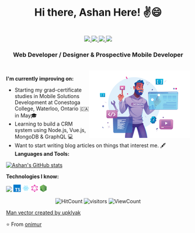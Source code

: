 <!-- Your title -->
<h1 align="center">Hi there, Ashan Here! ✌️😄</h1>
<p align="center"><br/>
   <a href="https://linkedin.com/in/ashanub">
    <img src="https://img.shields.io/badge/-LinkedIn-informational?style=flat&logo=Linkedin&logoColor=white">
  </a>
  
  <a href="https://instagram.com/l____o_0____l/">
    <img src="https://img.shields.io/badge/-Instagram-c13584?style=flat&labelColor=c13584&logo=instagram&logoColor=white">
  </a>
  
  <a href="https://www.twitter.com/ashanub/">
    <img src="https://img.shields.io/badge/-Twitter-blue?style=flat&labelColor=blue&logo=twitter&logoColor=white">
  </a>
  
  <a href="mailto:ashanudayanga@gmail.com">
    <img src="https://img.shields.io/badge/-Gmail-c14438?style=flat&logo=Gmail&logoColor=white">
  </a>
</p>

<h3 align="center">Web Developer / Designer & Prospective Mobile Developer</h3>
<br>

<!-- Any image aligned to the right. Beware the width -->
<img width="55%" align="right" alt="Github" src="./graphics/bg-graphic.png" />


<!-- Talking about you -->
**I'm currently improving on:**

-  Starting my grad-certificate studies in Mobile Solutions Development at Conestoga College, Waterloo, Ontario 🇨🇦 in May🎓 
-  Learning to build a CRM system using Node.js, Vue.js, MongoDB & GraphQL 💻
-  Want to start writing blog articles on things that interest me. 🖋️
**Languages and Tools:** 


[![Ashan's GitHub stats](https://github-readme-stats.vercel.app/api?username=ashanub&hide=stars&count_private=true&theme=gruvbox)](https://github.com/anuraghazra/github-readme-stats)

<p>
   
   **Technologies I know:**

  
  <!-- Your languages and tools. Be careful with the alignment. 
  You can use this sites to get logos: https://www.vectorlogo.zone or https://simpleicons.org/
  -->
  <code><img height="20" src="https://upload.vectorlogo.zone/logos/javascript/images/239ec8a4-163e-4792-83b6-3f6d96911757.svg"></code>
   <code><img height="20" src="https://raw.githubusercontent.com/github/explore/80688e429a7d4ef2fca1e82350fe8e3517d3494d/topics/typescript/typescript.png"></code>
   <code><img height="20" src="https://raw.githubusercontent.com/github/explore/80688e429a7d4ef2fca1e82350fe8e3517d3494d/topics/react/react.png"></code>
   <code><img height="20" src="https://raw.githubusercontent.com/github/explore/5c058a388828bb5fde0bcafd4bc867b5bb3f26f3/topics/graphql/graphql.png"></code>
   <code><img height="20" src="https://raw.githubusercontent.com/github/explore/80688e429a7d4ef2fca1e82350fe8e3517d3494d/topics/nodejs/nodejs.png"></code> 
  <br />
</p>

<!-- Your hits or visitors
site: http://hits.dwyl.com or https://visitor-badge.glitch.me
Both apis are in trouble due to the number of requests, if you know any other to register visitors, great
-->
<p align="center">
  <img alt="HitCount" src="http://hits.dwyl.com/onimur/onimur.svg" />
  <img alt="visitors" src="https://visitor-badge.glitch.me/badge?page_id=onimur.onimur" />
  <!-- https://github.com/wesky93/views this is a clone of the hits -->
  <img alt="ViewCount" src="https://views.whatilearened.today/views/github/onimur/onimur.svg" />
</p>

<a href='https://www.freepik.com/vectors/man'>Man vector created by upklyak</a>

<!-- This readme was created by Murillo Comino - https://github.com/onimur -->
⭐️ From [onimur](https://github.com/onimur)

[github]: https://github.com/ashanub
[twitter]: https://twitter.com/ashanub
[instagram]: https://instagram.com/l____o_0____l/
[linkedin]: https://linkedin.com/in/ashanub
[email]: mailto:ashanudayanga@gmail.com


